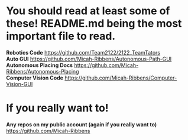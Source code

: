 # You should read at least some of these! README.md being the most important file to read.
**Robotics Code** https://github.com/Team2122/2122_TeamTators  
**Auto GUI** https://github.com/Micah-Ribbens/Autonomous-Path-GUI  
**Autonomous Placing Docs** https://github.com/Micah-Ribbens/Autonomous-Placing  
**Computer Vision Code** https://github.com/Micah-Ribbens/Computer-Vision-GUI  

# If you really want to!
**Any repos on my public account (again if you really want to)**  
https://github.com/Micah-Ribbens
